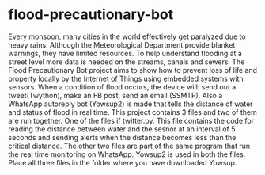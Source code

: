 # flood-precautionary-bot
Every monsoon, many cities in the world effectively get paralyzed due to heavy rains. Although the Meteorological Department provide blanket warnings, they have limited resources. To help understand flooding at a street level more data is needed on the streams, canals and sewers. The Flood Precautionary Bot project aims to show how to prevent loss of life and property locally by the Internet of Things using embedded systems with sensors. When a condition of flood occurs, the device will: send out a tweet(Twython), make an FB post, send an email (SSMTP). Also a WhatsApp autoreply bot (Yowsup2) is made that tells the distance of water and status of flood in real time.
This project contains 3 files and two of them are run together. One of the files if twitter.py. This file contains the code for reading the distance between water and the sesnor at an interval of 5 seconds and sending alerts when the distance becomes less than the critical distance. 
The other two files are part of the same program that run the real time monitoring on WhatsApp. Yowsup2 is used in both the files.
Place all three files in the folder where you have downloaded Yowsup.
